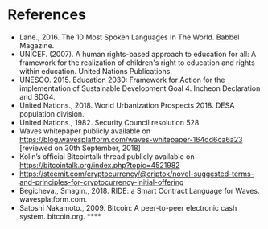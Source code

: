 # References

* Lane., 2016. The 10 Most Spoken Languages In The World. Babbel Magazine.
* UNICEF. \(2007\). A human rights-based approach to education for all: A framework for the realization of children's right to education and rights within education. United Nations Publications.
* UNESCO. 2015. Education 2030: Framework for Action for the implementation of Sustainable Development Goal 4. Incheon Declaration and SDG4.
* United Nations., 2018. World Urbanization Prospects 2018. DESA population division.
* United Nations., 1982. Security Council resolution 528.
* Waves whitepaper publicly available on https://blog.wavesplatform.com/waves-whitepaper-164dd6ca6a23 \[reviewed on 30th September, 2018\]
* Kolin’s official Bitcointalk thread publicly available on https://bitcointalk.org/index.php?topic=4521982
* https://steemit.com/cryptocurrency/@criptok/novel-suggested-terms-and-principles-for-cryptocurrency-initial-offering
* Begicheva., Smagin., 2018. RIDE: a Smart Contract Language for Waves. wavesplatform.com.
* Satoshi Nakamoto., 2009. Bitcoin: A peer-to-peer electronic cash system. bitcoin.org. ****

##  

